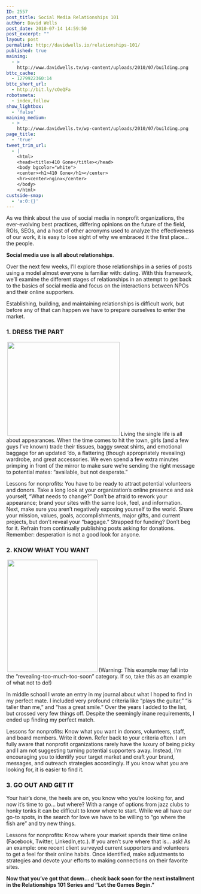 ```yaml
---
ID: 2557
post_title: Social Media Relationships 101
author: David Wells
post_date: 2010-07-14 14:59:50
post_excerpt: ""
layout: post
permalink: http://davidwells.io/relationships-101/
published: true
mainimg:
  - >
    http://www.davidwells.tv/wp-content/uploads/2010/07/building.png
bttc_cache:
  - 1279922360:14
bttc_short_url:
  - http://bit.ly/cOeQFa
robotsmeta:
  - index,follow
show_lightbox:
  - 'false'
mainimg_medium:
  - >
    http://www.davidwells.tv/wp-content/uploads/2010/07/building.png
page_title:
  - 'true'
tweet_trim_url:
  - |
    <html>
    <head><title>410 Gone</title></head>
    <body bgcolor="white">
    <center><h1>410 Gone</h1></center>
    <hr><center>nginx</center>
    </body>
    </html>
custside-smap:
  - 'a:0:{}'
---
```

As we think about the use of social media in nonprofit organizations, the ever-evolving best practices, differing opinions on the future of the field, ROIs, SEOs, and a host of other acronyms used to analyze the effectiveness of our work, it is easy to lose sight of why we embraced it the first place… the people.

<strong>Social media use is all about relationships</strong>.

Over the next few weeks, I’ll explore those relationships in a series of posts using a model almost everyone is familiar with: dating. With this framework, we’ll examine the different stages of relationships in an attempt to get back to the basics of social media and focus on the interactions between NPOs and their online supporters.

Establishing, building, and maintaining relationships is difficult work, but before any of that can happen we have to prepare ourselves to enter the market.
<h3>1. DRESS THE PART</h3>
<a href="http://www.davidwells.tv/wp-content/uploads/2010/07/dress-the-part1.png"><img class="alignright size-medium wp-image-2567" style="margin-left: 3px; margin-right: 3px;" src="http://www.davidwells.tv/wp-content/uploads/2010/07/dress-the-part-300x251.png" alt="" width="300" height="251" /></a>Living the single life is all about appearances. When the time comes to hit the town, girls (and a few guys I’ve known) trade their tissues, baggy sweat shirts, and emotional baggage for an updated ‘do, a flattering (though appropriately revealing) wardrobe, and great accessories. We even spend a few extra minutes primping in front of the mirror to make sure we’re sending the right message to potential mates: “available, but not desperate.”

Lessons for nonprofits: You have to be ready to attract potential volunteers and donors. Take a long look at your organization’s online presence and ask yourself, “What needs to change?” Don’t be afraid to rework your appearance; brand your sites with the same look, feel, and information. Next, make sure you aren’t negatively exposing yourself to the world. Share your mission, values, goals, accomplishments, major gifts, and current projects, but don’t reveal your “baggage.” Strapped for funding? Don’t beg for it. Refrain from continually publishing posts asking for donations. Remember: desperation is not a good look for anyone.
<!--more-->
<h3>2. KNOW WHAT YOU WANT</h3>
<a href="http://www.davidwells.tv/wp-content/uploads/2010/07/what-you-want1.png"><img class="alignright size-medium wp-image-2563" style="margin-left: 3px; margin-right: 3px;" src="http://www.davidwells.tv/wp-content/uploads/2010/07/what-you-want-241x300.png" alt="" width="241" height="300" /></a>(Warning: This example may fall into the “revealing-too-much-too-soon” category. If so, take this as an example of what not to do!)

In middle school I wrote an entry in my journal about what I hoped to find in my perfect mate. I included very profound criteria like “plays the guitar,” “is taller than me,” and “has a great smile.” Over the years I added to the list, but crossed very few things off. Despite the seemingly inane requirements, I ended up finding my perfect match.

Lessons for nonprofits: Know what you want in donors, volunteers, staff, and board members. Write it down. Refer back to your criteria often. I am fully aware that nonprofit organizations rarely have the luxury of being picky and I am not suggesting turning potential supporters away. Instead, I’m encouraging you to identify your target market and craft your brand, messages, and outreach strategies accordingly. If you know what you are looking for, it is easier to find it.
<h3>3. GO OUT AND GET IT</h3>
Your hair’s done, the heels are on, you know who you’re looking for, and now it’s time to go… but where? With a range of options from jazz clubs to honky tonks it can be difficult to know where to start. While we all have our go-to spots, in the search for love we have to be willing to “go where the fish are” and try new things.

Lessons for nonprofits: Know where your market spends their time online (Facebook, Twitter, LinkedIn,etc.). If you aren’t sure where that is… ask! As an example: one recent client surveyed current supporters and volunteers to get a feel for their online habits. Once identified, make adjustments to strategies and devote your efforts to making connections on their favorite sites.

<strong>Now that you’ve got that down… check back soon for the next installment in the Relationships 101 Series and “Let the Games Begin.”</strong>